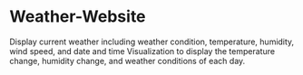 # Weather-Website
Display current weather including weather condition, temperature, humidity, wind speed, and date and time Visualization to display the temperature change, humidity change, and weather conditions of each day.
